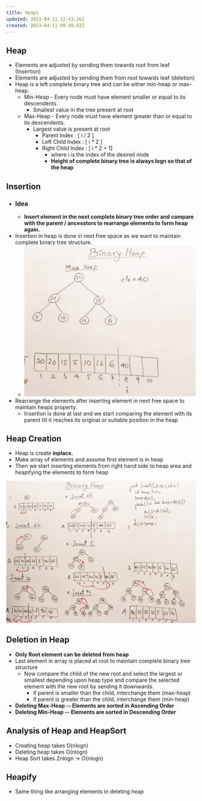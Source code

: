 ```yaml
---
title: Heaps
updated: 2023-04-11 12:43:26Z
created: 2023-04-11 09:49:42Z
---
```


## Heap
- Elements are adjusted by sending them towards root from leaf (Insertion)
- Elements are adjusted by sending them from root towards leaf (deletion)
- Heap is a left complete binary tree and can be either min-heap or max-heap.
	- Min-Heap - Every node must have element smaller or equal to its descendents.	
		- Smallest value in the tree present at root
	- Max-Heap - Every node must have element greater than or equal to its descendents.
		- Largest value is present at root
			- Parent Index : [ i / 2 ]
			- Left Child Index : [ i * 2 ]
			- Right Child Index : [ i * 2 + 1]
				- where i is the index of the desired node
				- **Height of complete binary tree is always logn so that of the heap**
## Insertion
- ### Idea
	- **Insert element in the next complete binary tree order and compare with the parent / ancesstors to rearrange elements to form heap again.**
- Insertion in heap is done in next free space as we want to maintain complete binary tree structure.
	- ![5aea565eb45c158aaa1c90e546921155.png](../../_resources/5aea565eb45c158aaa1c90e546921155.png)
- Rearrange the elements after inserting element in next free space to maintain heaps property.
	- Insertion is done at last and we start comparing the element with its parent till it reaches its original or suitable position in the heap
## Heap Creation
- Heap is create **inplace.**
- Make array of elements and assume first element is in heap
- Then we start inserting elements from right hand side to heap area and heapifying the elements to form heap
 
![11ab24b527f367dea531b81d60702abb.png](../../_resources/11ab24b527f367dea531b81d60702abb.png)
	
## Deletion in Heap
- **Only Root element can be deleted from heap**
- Last element in array is placed at root to maintain complete binary tree structure
	- Now compare the child of the new root and select the largest or smallest depending upon heap type and compare the selected element with the new root by sending it downwards.
		- if parent is smaller than the child, interchange them (max-heap)
		- if parent is greater than the child, interchange them (min-heap)
- **Deleting Max-Heap -- Elements are sorted in Ascending Order**
- **Deleting Min-Heap -- Elements are sorted in Descending Order**


## Analysis of Heap and HeapSort
- Creating heap takes O(nlogn)
- Deleting heap takes O(nlogn)
- Heap Sort takes 2nlogn -> O(nlogn)

## Heapify
- Same thing like arranging elements in deleting heap